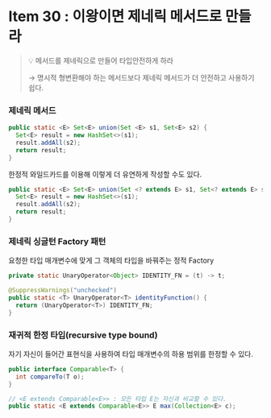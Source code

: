 # Item 30 : 이왕이면 제네릭 메서드로 만들라

> 💡 메서드를 제네릭으로 만들어 타입안전하게 하라
> 
> → 명시적 형변환해야 하는 메서드보다 제네릭 메서드가 더 안전하고 사용하기 쉽다. 

### 제네릭 메서드
```java
public static <E> Set<E> union(Set <E> s1, Set<E> s2) {
  Set<E> result = new HashSet<>(s1);
  result.addAll(s2);
  return result;
}
```

한정적 와일드카드를 이용해 이렇게 더 유연하게 작성할 수도 있다.
```java
public static <E> Set<E> union(Set <? extends E> s1, Set<? extends E> s2) {
  Set<E> result = new HashSet<>(s1);
  result.addAll(s2);
  return result;
}
```

### 제네릭 싱글턴 Factory 패턴
요청한 타입 매개변수에 맞게 그 객체의 타입을 바꿔주는 정적 Factory
```java
private static UnaryOperator<Object> IDENTITY_FN = (t) -> t;

@SuppressWarnings("unchecked")
public static <T> UnaryOperator<T> identityFunction() {
  return (UnaryOperator<T>) IDENTITY_FN;
}
```

### 재귀적 한정 타입(recursive type bound)
자기 자신이 들어간 표현식을 사용하여 타입 매개변수의 하용 범위를 한정할 수 있다.
```java
public interface Comparable<T> {
  int compareTo(T o);
}

// <E extends Comparable<E>> : 모든 타입 E는 자신과 비교할 수 있다.
public static <E extends Comparable<E>> E max(Collection<E> c);
